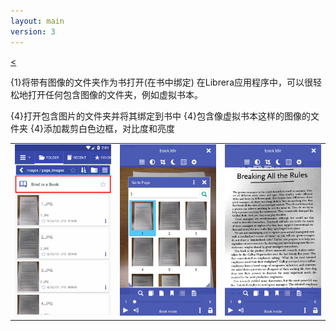 ```yaml
---
layout: main
version: 3
---
```

[<](/wiki/faq)

{1}将带有图像的文件夹作为书打开(在书中绑定)
在Librera应用程序中，可以很轻松地打开任何包含图像的文件夹，例如虚拟书本。


{4}打开包含图片的文件夹并将其绑定到书中
{4}包含像虚拟书本这样的图像的文件夹
{4}添加裁剪白色边框，对比度和亮度

||||
|-|-|-|
|![](1.png)|![](2.png)|![](3.png)|


